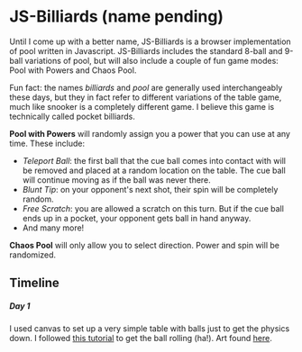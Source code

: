 # JS-Billiards (name pending)

Until I come up with a better name, JS-Billiards is a browser implementation of pool written in Javascript. JS-Billiards includes the standard 8-ball and 9-ball variations of pool, but will also include a couple of fun game modes: Pool with Powers and Chaos Pool. 

Fun fact: the names *billiards* and *pool* are generally used interchangeably these days, but they in fact refer to different variations of the table game, much like snooker is a completely different game. I believe this game is technically called pocket billiards.

<b>Pool with Powers</b> will randomly assign you a power that you can use at any time. These include:
- <i>Teleport Ball</i>: the first ball that the cue ball comes into contact with will be removed and placed at a random location on the table. The cue ball will continue moving as if the ball was never there. 
- <i>Blunt Tip</i>: on your opponent's next shot, their spin will be completely random. 
- <i>Free Scratch</i>: you are allowed a scratch on this turn. But if the cue ball ends up in a pocket, your opponent gets ball in hand anyway. 
- And many more! 

<b>Chaos Pool</b> will only allow you to select direction. Power and spin will be randomized. 

## Timeline
##### Day 1
I used canvas to set up a very simple table with balls just to get the physics down. I followed [this tutorial](https://spicyyoghurt.com/tutorials/html5-javascript-game-development/collision-detection-physics) to get the ball rolling (ha!). Art found [here](https://opengameart.org/content/8-ball-pool-assets).
